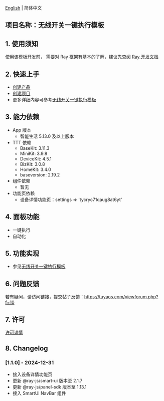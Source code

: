 [English](README.md) | 简体中文[](README_zh.md)

## 项目名称：无线开关一键执行模板

## 1. 使用须知

使用该模板开发前， 需要对 Ray 框架有基本的了解，建议先查阅 [Ray 开发文档](https://developer.tuya.com/cn/miniapp/develop/ray/guide/overview)

## 2. 快速上手

- [创建产品](https://developer.tuya.com/cn/miniapp-codelabs/codelabs/panel-wireless-tap-to-run/index.html#2)
- [创建项目](https://developer.tuya.com/cn/miniapp-codelabs/codelabs/panel-wireless-tap-to-run/index.html#3)
- 更多详细内容可参考[无线开关一键执行模板](https://developer.tuya.com/cn/miniapp-codelabs/codelabs/panel-wireless-tap-to-run/index.html#0)

## 3. 能力依赖

- App 版本
  - 智能生活 5.13.0 及以上版本
- TTT 依赖
  - BaseKit: 3.11.3
  - MiniKit: 3.9.8
  - DeviceKit: 4.5.1
  - BizKit: 3.0.8
  - HomeKit: 3.4.0
  - baseversion: 2.19.2
- 组件依赖
  - 暂无
- 功能页依赖
  - 设备详情功能页：settings => 'tycryc71qaug8at6yt'

## 4. 面板功能

- 一键执行
- 自动化

## 5. 功能实现

- 参见[无线开关一键执行模板](https://developer.tuya.com/cn/miniapp-codelabs/codelabs/panel-wireless-tap-to-run/index.html#0)

## 6. 问题反馈

若有疑问，请访问链接，提交帖子反馈：https://tuyaos.com/viewforum.php?f=10

## 7. 许可

[许可详情](LICENSE)

## 8. Changelog

### [1.1.0] - 2024-12-31

- 接入设备详情功能页
- 更新 @ray-js/smart-ui 版本至 2.1.7
- 更新 @ray-js/panel-sdk 版本至 1.13.1
- 接入 SmartUI NavBar 组件
